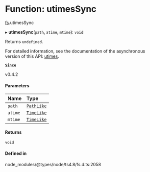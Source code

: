 # Function: utimesSync

[fs](../modules/fs.md).utimesSync

▸ **utimesSync**(`path`, `atime`, `mtime`): `void`

Returns `undefined`.

For detailed information, see the documentation of the asynchronous version of
this API: [utimes](fs.utimes.md).

**`Since`**

v0.4.2

#### Parameters

| Name | Type |
| :------ | :------ |
| `path` | [`PathLike`](../types/fs.PathLike.md) |
| `atime` | [`TimeLike`](../types/fs.TimeLike.md) |
| `mtime` | [`TimeLike`](../types/fs.TimeLike.md) |

#### Returns

`void`

#### Defined in

node_modules/@types/node/ts4.8/fs.d.ts:2058
